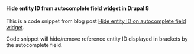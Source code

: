 #### Hide entity ID from autocomplete field widget in Drupal 8
This is a code snippet from blog post [Hide entity ID on autocomplete field widget](http://borutpiletic.com/article/hide-entity-id-drupal-autocomplete-field-widget).

Code snippet will hide/remove reference entity ID displayed in brackets by the
autocomplete field.